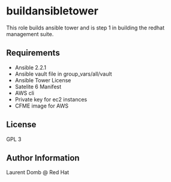 buildansibletower
=========

This role builds ansible tower and is step 1 in building the redhat management suite. 

Requirements
------------

- Ansible 2.2.1
- Ansible vault file in group_vars/all/vault
- Ansible Tower License
- Satelite 6 Manifest
- AWS cli
- Private key for ec2 instances
- CFME image for AWS


License
-------

GPL 3

Author Information
------------------

Laurent Domb @ Red Hat
